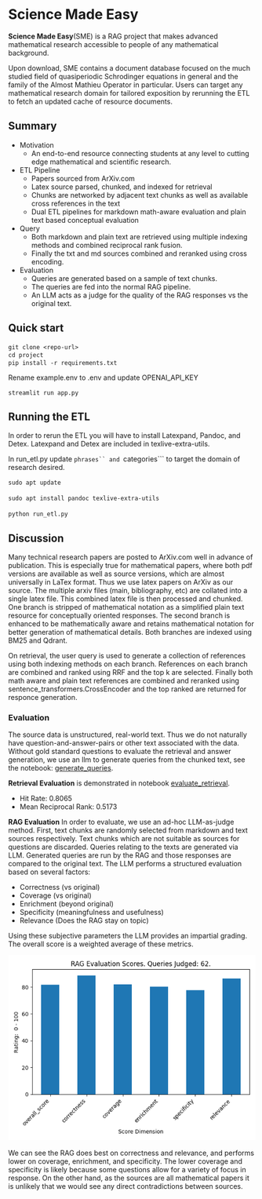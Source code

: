 # Science Made Easy

**Science Made Easy**(SME) is a RAG project that makes advanced mathematical research accessible to people of any mathematical background.

Upon download, SME contains a document database focused on the much studied field of quasiperiodic Schrodinger equations in general and the family of the Almost Mathieu Operator in particular. Users can target any mathematical research domain for tailored exposition by rerunning the ETL to fetch an updated cache of resource documents.

## Summary

- Motivation
    - An end-to-end resource connecting students at any level to cutting edge mathematical and scientific research.
- ETL Pipeline
    - Papers sourced from ArXiv.com
    - Latex source parsed, chunked, and indexed for retrieval
    - Chunks are networked by adjacent text chunks as well as available cross references in the text 
    - Dual ETL pipelines for markdown math-aware evaluation and plain text based conceptual evaluation
- Query 
    - Both markdown and plain text are retrieved using multiple indexing methods and combined reciprocal rank fusion.
    - Finally the txt and md sources combined and reranked using cross encoding.
- Evaluation
    - Queries are generated based on a sample of text chunks.
    - The queries are fed into the normal RAG pipeline.
    - An LLM acts as a judge for the quality of the RAG responses vs the original text.


## Quick start

```
git clone <repo-url>
cd project
pip install -r requirements.txt
```

Rename example.env to .env and update OPENAI_API_KEY

```
streamlit run app.py
```

## Running the ETL

In order to rerun the ETL you will have to install Latexpand, Pandoc, and Detex.
Latexpand and Detex are included in texlive-extra-utils.

In run_etl.py update ```phrases`` and ```categories``` to target the domain of research desired.

```
sudo apt update

sudo apt install pandoc texlive-extra-utils

python run_etl.py
```

## Discussion

Many technical research papers are posted to ArXiv.com well in advance of publication. 
This is especially true for mathematical papers, where both pdf versions are available as well as source versions, which are almost universally in LaTex format.
Thus we use latex papers on ArXiv as our source. The multiple arxiv files (main, bibliography, etc) are collated into a single latex file.
This combined latex file is then processed and chunked. 
One branch is stripped of mathematical notation as a simplified plain text resource for conceptually oriented responses.
The second branch is enhanced to be mathematically aware and retains mathematical notation for better generation of mathematical details. 
Both branches are indexed using BM25 and Qdrant.  

On retrieval, the user query is used to generate a collection of references using both indexing methods on each branch. 
References on each branch are combined and ranked using RRF and the top k are selected. 
Finally both math aware and plain text references are combined and reranked using sentence_transformers.CrossEncoder and the top ranked are returned for responce generation. 

### Evaluation

The source data is unstructured, real-world text. 
Thus we do not naturally have question-and-answer-pairs or other text associated with the data.
Without gold standard questions to evaluate the retrieval and answer generation, we use an llm to generate queries from the chunked text,
see the notebook: [generate_queries](analysis/generate_queries.ipynb).

**Retrieval Evaluation** is demonstrated in notebook [evaluate_retrieval](analysis/evaluate_retrieval.ipynb).
- Hit Rate: 0.8065
- Mean Reciprocal Rank: 0.5173

**RAG Evaluation**
In order to evaluate, we use an ad-hoc LLM-as-judge method. 
First, text chunks are randomly selected from markdown and text sources respectively. 
Text chunks which are not suitable as sources for questions are discarded.
Queries relating to the texts are generated via LLM.
Generated queries are run by the RAG and those responses are compared to the original text. 
The LLM performs a structured evaluation based on several factors:

- Correctness (vs original)
- Coverage (vs original)
- Enrichment (beyond original)
- Specificity (meaningfulness and usefulness)
- Relevance (Does the RAG stay on topic)

Using these subjective parameters the LLM provides an impartial grading. 
The overall score is a weighted average of these metrics.

![Structured LLM Score breakdown](analysis/EvaluationAvgs.png "Evaluation Averages")

We can see the RAG does best on correctness and relevance, and performs lower on coverage, enrichment, and specificity. 
The lower coverage and specificity is likely because some questions allow for a variety of focus in response. 
On the other hand, as the sources are all mathematical papers it is unlikely that we would see any direct contradictions between sources.
